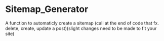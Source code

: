 # Sitemap_Generator
A function to automaticly create a sitemap (call at the end of code that fx. delete, create, update a post)(slight changes need to be made to fit your site)

